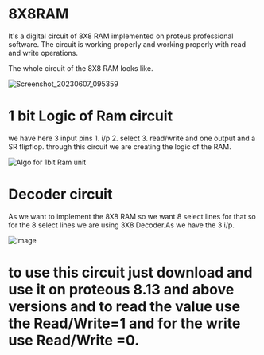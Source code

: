 # 8X8RAM
It's a digital circuit of 8X8 RAM implemented on proteus professional software. The circuit is working properly and working properly with read and write operations.

The whole circuit of the 8X8 RAM looks like.

![Screenshot_20230607_095359](https://github.com/9389lalit/8X8RAM/assets/99964550/2d1105a8-8a2e-424a-84b1-295280dc3a91)

# 1 bit Logic of Ram circuit
we have here 3 input pins 1. i/p 2. select 3. read/write and one output and a SR flipflop.
through this circuit we are creating the logic of the RAM.

![Algo for 1bit Ram unit](https://github.com/9389lalit/8X8RAM/assets/99964550/3f0a1bad-6005-4caf-8a58-5ff9e11cdc83)

# Decoder circuit
As we want to implement the 8X8 RAM so we want 8 select lines for that so for the 8 select lines we are using 3X8 Decoder.As we have the 3 i/p.

![image](https://github.com/9389lalit/8X8RAM/assets/99964550/ec96ae30-6480-404f-84ba-2d8da1b96a6e)

# to use this circuit just download and use it on proteous 8.13 and above versions and to read the value use the Read/Write=1 and for the write use Read/Write =0.


